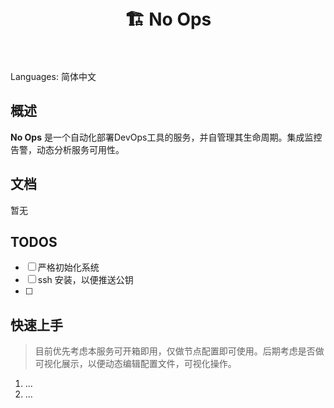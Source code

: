 <h1 align="center">
  <br>
  🏗 No Ops
  <br>
  <br>
</h1>

Languages: 简体中文

## 概述

**No Ops** 是一个自动化部署DevOps工具的服务，并自管理其生命周期。集成监控告警，动态分析服务可用性。

## 文档

暂无

## TODOS

- [ ] 严格初始化系统
- [ ] ssh 安装，以便推送公钥
- [ ]  



## 快速上手

> 目前优先考虑本服务可开箱即用，仅做节点配置即可使用。后期考虑是否做可视化展示，以便动态编辑配置文件，可视化操作。

1. ...
2. ...

